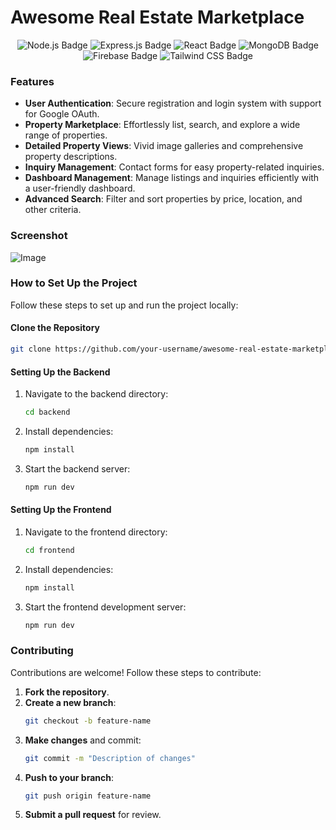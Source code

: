 # Awesome Real Estate Marketplace

<p align="center">
  <img src="https://img.shields.io/badge/Node.js-339933?style=for-the-badge&logo=node-dot-js&logoColor=white" alt="Node.js Badge" />
  <img src="https://img.shields.io/badge/Express.js-000000?style=for-the-badge&logo=express&logoColor=white" alt="Express.js Badge" />
  <img src="https://img.shields.io/badge/React-61DAFB?style=for-the-badge&logo=react&logoColor=black" alt="React Badge" />
  <img src="https://img.shields.io/badge/MongoDB-47A248?style=for-the-badge&logo=mongodb&logoColor=white" alt="MongoDB Badge" />
  <img src="https://img.shields.io/badge/Firebase-FFCA28?style=for-the-badge&logo=firebase&logoColor=black" alt="Firebase Badge" />
  <img src="https://img.shields.io/badge/Tailwind_CSS-38B2AC?style=for-the-badge&logo=tailwind-css&logoColor=white" alt="Tailwind CSS Badge" />
</p>


### Features

- **User Authentication**: Secure registration and login system with support for Google OAuth.
- **Property Marketplace**: Effortlessly list, search, and explore a wide range of properties.
- **Detailed Property Views**: Vivid image galleries and comprehensive property descriptions.
- **Inquiry Management**: Contact forms for easy property-related inquiries.
- **Dashboard Management**: Manage listings and inquiries efficiently with a user-friendly dashboard.
- **Advanced Search**: Filter and sort properties by price, location, and other criteria.

### Screenshot

![Image](https://github.com/user-attachments/assets/a58738ed-37ec-4f1e-9bec-195553af9e0b)


### How to Set Up the Project

Follow these steps to set up and run the project locally:

#### Clone the Repository
```bash
git clone https://github.com/your-username/awesome-real-estate-marketplace.git
```


####  Setting Up the Backend
1. Navigate to the backend directory:
   ```bash
   cd backend
   ```

2. Install dependencies:
   ```bash
   npm install
   ```

3. Start the backend server:
   ```bash
   npm run dev
   ```


#### Setting Up the Frontend
1. Navigate to the frontend directory:
   ```bash
   cd frontend
   ```

2. Install dependencies:
   ```bash
   npm install
   ```

3. Start the frontend development server:
   ```bash
   npm run dev
   ```

### Contributing

Contributions are welcome! Follow these steps to contribute:

1. **Fork the repository**.
2. **Create a new branch**:
   ```bash
   git checkout -b feature-name
   ```
3. **Make changes** and commit:
   ```bash
   git commit -m "Description of changes"
   ```
4. **Push to your branch**:
   ```bash
   git push origin feature-name
   ```
5. **Submit a pull request** for review.

#
